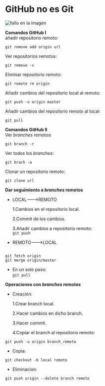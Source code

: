 # GitHub no es Git
![fallo en la imagen](https://lh6.googleusercontent.com/Ry--MLieGMXkpHMcJGe9NhyGulLIXpXRE5xQB-_rt_u4BEzv06YNrBOHA3iXjUCoHTGPPdH1m4rDoF_tw9xlDaZgluV9pFsP9U4dU9p3OP4cHMxcTDx8jEksJevNUYbSMw)

**Comandos GitHub I**  
añadir repositorio remoto:  

`git remove add origin url`  

Ver repositorios remotos:  

`git remove -v`  

Eliminar repositorio remoto:  

`git remote rm origin`  

Añadir cambios del repositorio local al remoto:  

`git push -u origin master`  

Añadir cambios del repositorio remoto al local:  

`git pull`  


**Comandos GitHub II**  
Ver *branches* remotos:  

`git branch -r`  

Ver todos los *branches*:  

`git brach -a`  

Clonar un repositorio remoto:  

`git clone url`  

**Dar seguimiento a *branches* remotos**  

* LOCAL--->REMOTO  

    1.Cambios en el repositorio local.  

    2.Commit de los cambios.  

    3.Añadir cambios a repositorio remoto:  
`git push`  

* REMOTO--->LOCAL  
~~~

git fetch origin  
git merge origin/master

~~~  

* En un solo paso:  
`git pull`  


**Operaciones con *branches* remotos**  
* Creación:  

    1.Crear branch local.  

    2.Hacer cambios en dicho branch.  

    3.Hacer commit.  

    4.Copiar el branch al repositorio remoto:  

`git push -u origin branch_remoto`  
* Copia:  

`git checkout -b local remoto`  

* Eliminacion:  

`git push origin --delete branch remoto`
